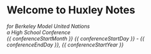 # Welcome to Huxley Notes

<span className="help-text"><i>for Berkeley Model United Nations</i></span>
<br />
<span className="help-text"><i>a High School Conference</i></span>
<br />
<span className="help-text">
	<i>{{ conferenceStartMonth }} {{ conferenceStartDay }} - {{ conferenceEndDay }}, {{ conferenceStartYear }}</i>
</span>
